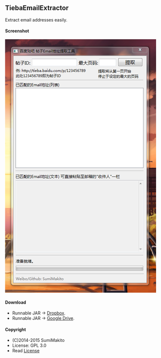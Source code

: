 ## TiebaEmailExtractor
Extract email addresses easily.

#### Screenshot

![Screenshot](https://raw.githubusercontent.com/SumiMakito/TiebaEmailExtractor/master/Screenshot.png)

#### Download

* Runnable JAR -> [Dropbox](https://www.dropbox.com/s/l7dkoy6gtugp6cv/TiebaEmailExtractor.jar).
* Runnable JAR -> [Google Drive](https://drive.google.com/file/d/0B_-0A4yjEnvMOUhvbDRRZGVyTVE/view?usp=sharing).

#### Copyright

* (C)2014-2015 SumiMakito
* License: GPL 3.0
* Read [License](LICENSE)